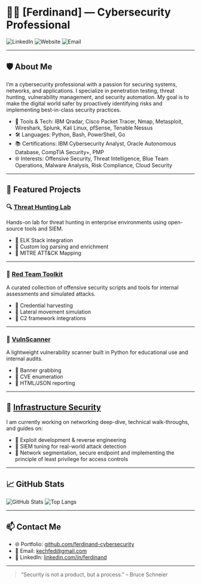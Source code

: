 # 👨‍💻 [Ferdinand] — Cybersecurity Professional

![LinkedIn](https://img.shields.io/badge/LinkedIn-Connect-blue?style=flat&logo=linkedin&link=https://www.linkedin.com/in/yourusername)
![Website](https://img.shields.io/badge/Portfolio-Visit-blueviolet?style=flat&logo=google-chrome&link=https://yourportfolio.com)
![Email](https://img.shields.io/badge/Email-Contact-red?style=flat&logo=gmail&link=mailto:youremail@example.com)

---

## 🛡️ About Me

I’m a cybersecurity professional with a passion for securing systems, networks, and applications. I specialize in penetration testing, threat hunting, vulnerability management, and security automation. My goal is to make the digital world safer by proactively identifying risks and implementing best-in-class security practices.

- 🧰 Tools & Tech: IBM Qradar, Cisco Packet Tracer, Nmap, Metasploit, Wireshark, Splunk, Kali Linux, pfSense, Tenable Nessus
- 🛠️ Languages: Python, Bash, PowerShell, Go
- 📚 Certifications: IBM Cybersecurity Analyst, Oracle Autonomous Database, CompTIA Security+, PMP 
- 🌐 Interests: Offensive Security, Threat Intelligence, Blue Team Operations, Malware Analysis, Risk Compliance, Cloud Security

---

## 📂 Featured Projects

### 🔍 [Threat Hunting Lab](https://github.com/ferdinand-cybersecurity/threat-hunting-lab)
Hands-on lab for threat hunting in enterprise environments using open-source tools and SIEM.

- 🔸 ELK Stack integration
- 🔸 Custom log parsing and enrichment
- 🔸 MITRE ATT&CK Mapping
  

---

### 🧪 [Red Team Toolkit](https://github.com/ferdinand-cyberseurity/red-team-toolkit)
A curated collection of offensive security scripts and tools for internal assessments and simulated attacks.

- 🔸 Credential harvesting
- 🔸 Lateral movement simulation
- 🔸 C2 framework integrations

---

### 🔐 [VulnScanner](https://github.com/Ferdinand-Cybdersecurity/vulnscanner)
A lightweight vulnerability scanner built in Python for educational use and internal audits.

- 🔸 Banner grabbing
- 🔸 CVE enumeration
- 🔸 HTML/JSON reporting

---

## 🧠 [Infrastructure Security](https://github.com/Ferdinand-Cybdersecurity/infrastructuresecurity)

I am currently working on networking deep-dive, technical walk-throughs, and guides on:

- 🔹 Exploit development & reverse engineering  
- 🔹 SIEM tuning for real-world attack detection  
- 🔹 Network segmentation, secure endpoint and implementing the principle of least privilege for access controls
    



---

## 📈 GitHub Stats

![GitHub Stats](https://github-readme-stats.vercel.app/api?username=yourusername&show_icons=true&theme=radical)
![Top Langs](https://github-readme-stats.vercel.app/api/top-langs/?username=yourusername&layout=compact&theme=radical)

---

## 📫 Contact Me

- 🌐 Portfolio: [github.com/ferdinand-cybersecurity](https://yourportfolio.com)
- 📧 Email: [kechfed@gmail.com](mailto:youremail@example.com)
- 💼 LinkedIn: [linkedin.com/in/ferdinand](https://www.linkedin.com/in/name)

---

> “Security is not a product, but a process.” – Bruce Schneier


